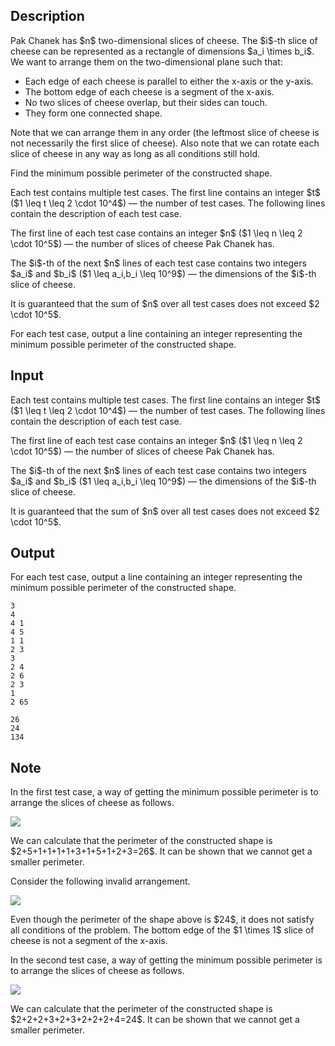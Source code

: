 ## Description

<div><p>Pak Chanek has $n$ two-dimensional slices of cheese. The $i$-th slice of cheese can be represented as a rectangle of dimensions $a_i \times b_i$. We want to arrange them on the two-dimensional plane such that:</p><ul> <li> Each edge of each cheese is parallel to either the x-axis or the y-axis. </li><li> The bottom edge of each cheese is a segment of the x-axis. </li><li> No two slices of cheese overlap, but their sides can touch. </li><li> They form one connected shape. </li></ul><p>Note that we can arrange them in any order (the leftmost slice of cheese is not necessarily the first slice of cheese). Also note that we can rotate each slice of cheese in any way as long as all conditions still hold.</p><p>Find the minimum possible perimeter of the constructed shape.</p></div><div class="input-specification"><p>Each test contains multiple test cases. The first line contains an integer $t$ ($1 \leq t \leq 2 \cdot 10^4$) — the number of test cases. The following lines contain the description of each test case.</p><p>The first line of each test case contains an integer $n$ ($1 \leq n \leq 2 \cdot 10^5$) — the number of slices of cheese Pak Chanek has.</p><p>The $i$-th of the next $n$ lines of each test case contains two integers $a_i$ and $b_i$ ($1 \leq a_i,b_i \leq 10^9$) — the dimensions of the $i$-th slice of cheese.</p><p>It is guaranteed that the sum of $n$ over all test cases does not exceed $2 \cdot 10^5$.</p></div><div class="output-specification"><p>For each test case, output a line containing an integer representing the minimum possible perimeter of the constructed shape.</p></div>

## Input

<p>Each test contains multiple test cases. The first line contains an integer $t$ ($1 \leq t \leq 2 \cdot 10^4$) — the number of test cases. The following lines contain the description of each test case.</p><p>The first line of each test case contains an integer $n$ ($1 \leq n \leq 2 \cdot 10^5$) — the number of slices of cheese Pak Chanek has.</p><p>The $i$-th of the next $n$ lines of each test case contains two integers $a_i$ and $b_i$ ($1 \leq a_i,b_i \leq 10^9$) — the dimensions of the $i$-th slice of cheese.</p><p>It is guaranteed that the sum of $n$ over all test cases does not exceed $2 \cdot 10^5$.</p>

## Output

<p>For each test case, output a line containing an integer representing the minimum possible perimeter of the constructed shape.</p>





```input1|2,3,4,5,6,11,12
3
4
4 1
4 5
1 1
2 3
3
2 4
2 6
2 3
1
2 65
```




```output1
26
24
134
```



## Note

<p>In the first test case, a way of getting the minimum possible perimeter is to arrange the slices of cheese as follows.</p><p><img class="tex-graphics" src="file://Bf0JvuYa.png" style="max-width: 100.0%;max-height: 100.0%;"></p><p>We can calculate that the perimeter of the constructed shape is $2+5+1+1+1+1+3+1+5+1+2+3=26$. It can be shown that we cannot get a smaller perimeter.</p><p>Consider the following <span class="tex-font-style-bf">invalid</span> arrangement.</p><p><img class="tex-graphics" src="file://jIguoquZ.png" style="max-width: 100.0%;max-height: 100.0%;"></p><p>Even though the perimeter of the shape above is $24$, it does not satisfy all conditions of the problem. The bottom edge of the $1 \times 1$ slice of cheese is not a segment of the x-axis.</p><p>In the second test case, a way of getting the minimum possible perimeter is to arrange the slices of cheese as follows.</p><p><img class="tex-graphics" src="file://e0vrUbVu.png" style="max-width: 100.0%;max-height: 100.0%;"></p><p>We can calculate that the perimeter of the constructed shape is $2+2+2+3+2+3+2+2+2+4=24$. It can be shown that we cannot get a smaller perimeter.</p>

